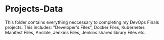 # Projects-Data
This folder contains everything neccessary to completing my DevOps Finals projects. This includes: "Developer's Files", Docker Files, Kubernetes Manifest Files, Ansible, Jenkins Files, Jenkins shared library Files etc.
